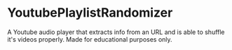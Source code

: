 # YoutubePlaylistRandomizer
A Youtube audio player that extracts info from an URL and is able to shuffle it's videos properly. Made for educational purposes only.
